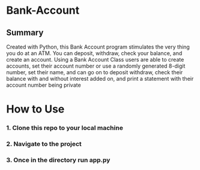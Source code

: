 # Bank-Account

## Summary
Created with Python, this Bank Account program stimulates the very thing you do at an ATM. You can deposit, withdraw, check your balance, and create an account.
Using a Bank Account Class users are able to create accounts, set their account number or use a randomly generated 8-digit number, set their name, and can go on to deposit
withdraw, check their balance with and without interest added on, and print a statement with their account number being private


# How to Use 

### 1. Clone this repo to your local machine

### 2. Navigate to the project

### 3. Once in the directory run app.py

